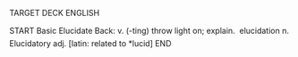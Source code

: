 TARGET DECK
ENGLISH

START
Basic
Elucidate
Back: v. (-ting) throw light on; explain.  elucidation n. Elucidatory adj. [latin: related to *lucid]
END
